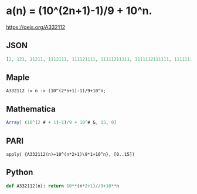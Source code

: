 # a\(n\) \= \(10^\(2n\+1\)\-1\)/9 \+ 10^n\.
https://oeis.org/A332112
## JSON
```JSON
[2, 121, 11211, 1112111, 111121111, 11111211111, 1111112111111, 111111121111111, 11111111211111111, 1111111112111111111, 111111111121111111111, 11111111111211111111111, 1111111111112111111111111, 111111111111121111111111111, 11111111111111211111111111111, 1111111111111112111111111111111]
```
## Maple
```Maple
A332112 := n -> (10^(2*n+1)-1)/9+10^n;
```
## Mathematica
```Mathematica
Array[ (10^(2 # + 1)-1)/9 + 10^# &, 15, 0]
```
## PARI
```PARI
apply( {A332112(n)=10^(n*2+1)\9*1+10^n}, [0..15])
```
## Python
```Python
def A332112(n): return 10**(n*2+1)//9+10**n
```
